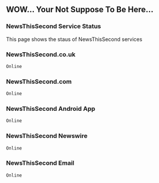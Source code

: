## WOW... Your Not Suppose To Be Here...

### NewsThisSecond Service Status

This page shows the staus of NewsThisSecond services

### NewsThisSecond.co.uk
```markdown
Online
```
### NewsThisSecond.com
```markdown
Online
```
### NewsThisSecond Android App
```markdown
Online
```
### NewsThisSecond Newswire
```markdown
Online
```
### NewsThisSecond Email
```markdown
Online
```
